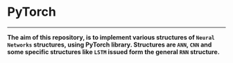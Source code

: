 # PyTorch
---
**The aim of this repository, is to implement various structures of `Neural Networks` structures, using PyTorch library. Structures are `ANN`, `CNN` and some specific structures like `LSTM` issued form the general `RNN` structure.**
